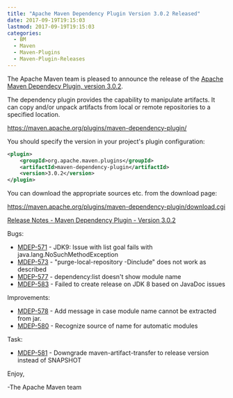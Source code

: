 ```yaml
---
title: "Apache Maven Dependency Plugin Version 3.0.2 Released"
date: 2017-09-19T19:15:03
lastmod: 2017-09-19T19:15:03
categories:
  - BM
  - Maven
  - Maven-Plugins
  - Maven-Plugin-Releases
---
```

The Apache Maven team is pleased to announce the release of the 
[Apache Maven Dependecy Plugin, version 3.0.2](https://maven.apache.org/plugins/maven-dependency-plugin/).

The dependency plugin provides the capability to manipulate artifacts. It
can copy and/or unpack artifacts from local or remote repositories to a
specified location.

https://maven.apache.org/plugins/maven-dependency-plugin/

You should specify the version in your project's plugin configuration:

```xml
<plugin>
    <groupId>org.apache.maven.plugins</groupId>
    <artifactId>maven-dependency-plugin</artifactId>
    <version>3.0.2</version>
</plugin>
``` 

You can download the appropriate sources etc. from the download page:

https://maven.apache.org/plugins/maven-dependency-plugin/download.cgi


<!-- more -->

[Release Notes - Maven Dependency Plugin - Version 3.0.2](https://issues.apache.org/jira/secure/ReleaseNote.jspa?projectId=12317227&version=12338874)


Bugs:

 * [MDEP-571](https://issues.apache.org/jira/browse/MDEP-571) - JDK9: Issue with list goal fails with java.lang.NoSuchMethodException
 * [MDEP-573](https://issues.apache.org/jira/browse/MDEP-573) - "purge-local-repository -Dinclude" does not work as described
 * [MDEP-577](https://issues.apache.org/jira/browse/MDEP-577) - dependency:list doesn't show module name
 * [MDEP-583](https://issues.apache.org/jira/browse/MDEP-583) - Failed to create release on JDK 8 based on JavaDoc issues

Improvements:

 * [MDEP-578](https://issues.apache.org/jira/browse/MDEP-578) - Add message in case module name cannot be extracted from jar.
 * [MDEP-580](https://issues.apache.org/jira/browse/MDEP-580) - Recognize source of name for automatic modules

Task:

 * [MDEP-581](https://issues.apache.org/jira/browse/MDEP-581) - Downgrade maven-artifact-transfer to release version instead of SNAPSHOT

Enjoy,

-The Apache Maven team
